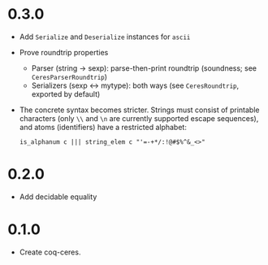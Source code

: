 # 0.3.0

- Add `Serialize` and `Deserialize` instances for `ascii`
- Prove roundtrip properties

    + Parser (string -> sexp): parse-then-print roundtrip (soundness; see `CeresParserRoundtrip`)
    + Serializers (sexp <-> mytype): both ways (see `CeresRoundtrip`, exported by default)

- The concrete syntax becomes stricter. Strings must consist of printable characters
  (only `\\` and `\n` are currently supported escape sequences), and atoms
  (identifiers) have a restricted alphabet:

  ```
  is_alphanum c ||| string_elem c "'=-+*/:!@#$%^&_<>"
  ```

# 0.2.0

- Add decidable equality

# 0.1.0

- Create coq-ceres.
